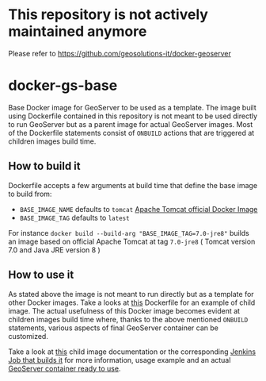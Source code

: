 # This repository is not actively maintained anymore
Please refer to https://github.com/geosolutions-it/docker-geoserver

# docker-gs-base
Base Docker image for GeoServer to be used as a template. The image built using Dockerfile contained in this repository is not meant to be used directly to run GeoServer but as a parent image for actual GeoServer images.
Most of the Dockerfile statements consist of `ONBUILD` actions that are triggered at children images build time.

## How to build it
Dockerfile accepts a few arguments at build time that define the base image to build from:
- `BASE_IMAGE_NAME` defaults to `tomcat` [Apache Tomcat official Docker Image](https://hub.docker.com/_/tomcat/)
- `BASE_IMAGE_TAG`  defaults to `latest`

For instance
`docker build --build-arg "BASE_IMAGE_TAG=7.0-jre8"`
 builds an image based on official Apache Tomcat at tag `7.0-jre8` ( Tomcat version 7.0 and Java JRE version 8 )

## How to use it
As stated above the image is not meant to run directly but as a template for other Docker images. Take a looks at [this](https://github.com/geosolutions-it/docker-geoserver/blob/master/Dockerfile) Dockerfile for an example of child image.
The actual usefulness of this Docker image becomes evident at children images build time where, thanks to the above mentioned `ONBUILD` statements, various aspects of final GeoServer container can be customized.

Take a look at [this](https://github.com/geosolutions-it/docker-geoserver/blob/master/Dockerfile) child image documentation or the corresponding [Jenkins Job that builds it](http://build.geo-solutions.it/jenkins/view/Docker/job/Docker-GeoServer/) for more information, usage example and an actual [GeoServer container ready to use](https://hub.docker.com/r/geosolutionsit/geoserver/).

